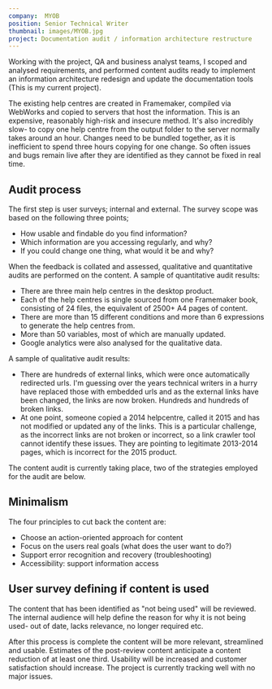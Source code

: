 ```yaml
---
company:  MYOB
position: Senior Technical Writer
thumbnail: images/MYOB.jpg
project: Documentation audit / information architecture restructure
---
```


Working with the project, QA and business analyst teams, I scoped and analysed requirements, and performed content audits ready to implement an information architecture redesign and update the documentation tools (This is my current project).

The existing help centres are created in Framemaker, compiled via WebWorks and copied to servers that host the information. This is an expensive, reasonably high-risk and insecure method. It's also incredibly slow- to copy one help centre from the output folder to the server normally takes around an hour. Changes need to be bundled together, as it is inefficient to spend three hours copying for one change. So often issues and bugs remain live after they are identified as they cannot be fixed in real time.

## Audit process
The first step is user surveys; internal and external. The survey scope was based on the following three points;

* How usable and findable do you find information?
* Which information are you accessing regularly, and why?
* If you could change one thing, what would it be and why?

When the feedback is collated and assessed, qualitative and quantitative audits are performed on the content.
A sample of quantitative audit results:

* There are three main help centres in the desktop product.
* Each of the help centres is single sourced from one Framemaker book, consisting of 24 files, the equivalent of 2500+ A4 pages of content.
* There are more than 15 different conditions and more than 6 expressions to generate the help centres from.
* More than 50 variables, most of which are manually updated.
* Google analytics were also analysed for the qualitative data.

A sample of qualitative audit results:

* There are hundreds of external links, which were once automatically redirected urls. I'm guessing over the years technical writers in a hurry have replaced those with embedded urls and as the external links have been changed, the links are now broken. Hundreds and hundreds of broken links.
* At one point, someone copied a 2014 helpcentre, called it 2015 and has not modified or updated any of the links. This is a particular challenge, as the incorrect links are not broken or incorrect, so a link crawler tool cannot identify these issues. They are pointing to legitimate 2013-2014 pages, which is incorrect for the 2015 product.

The content audit is currently taking place, two of the strategies employed for the audit are below.

## Minimalism
The four principles to cut back the content are:

* Choose an action-oriented approach for content
* Focus on the users real goals (what does the user want to do?)
* Support error recognition and recovery (troubleshooting)
* Accessibility: support information access

## User survey defining if content is used
The content that has been identified as "not being used" will be reviewed.
The internal audience will help define the reason for why it is not being used- out of date, lacks relevance, no longer required etc.

After this process is complete the content will be more relevant, streamlined and usable. Estimates of the post-review content anticipate a content reduction of at least one third. Usability will be increased and customer satisfaction should increase.
The project is currently tracking well with no major issues.
